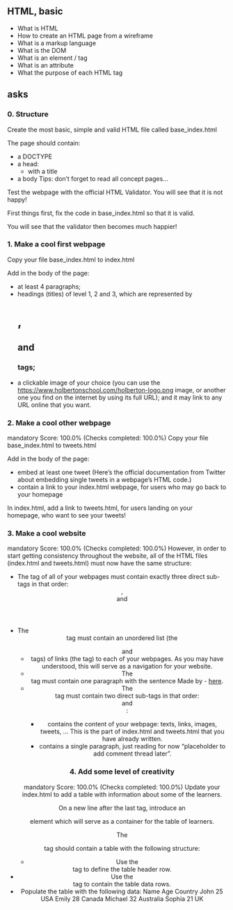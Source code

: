 ## HTML, basic

- What is HTML
- How to create an HTML page from a wireframe
- What is a markup language
- What is the DOM
- What is an element / tag
- What is an attribute
- What the purpose of each HTML tag

## asks

### 0. Structure

Create the most basic, simple and valid HTML file called base_index.html

The page should contain:

- a DOCTYPE
- a head:
  - with a title
- a body
  Tips: don’t forget to read all concept pages…

Test the webpage with the official <a ahref="https://intranet.alxswe.com/rltoken/CTbs2DHqgH8YAAE9uLRzrg">HTML Validator.</a> You will see that it is not happy!

First things first, fix the code in base_index.html so that it is valid.

You will see that the validator then becomes much happier!

### 1. Make a cool first webpage

Copy your file base_index.html to index.html

Add in the body of the page:

- at least 4 paragraphs;
- headings (titles) of level 1, 2 and 3, which are represented by <h1>, <h2> and <h3> tags;
- a clickable image of your choice (you can use the https://www.holbertonschool.com/holberton-logo.png image, or another one you find on the internet by using its full URL); and it may link to any URL online that you want.

### 2. Make a cool other webpage

mandatory
Score: 100.0% (Checks completed: 100.0%)
Copy your file base_index.html to tweets.html

Add in the body of the page:

- embed at least one tweet (Here’s the official documentation from Twitter about embedding single tweets in a webpage’s HTML code.)
- contain a link to your index.html webpage, for users who may go back to your homepage

In index.html, add a link to tweets.html, for users landing on your homepage, who want to see your tweets!

### 3. Make a cool website

mandatory
Score: 100.0% (Checks completed: 100.0%)
However, in order to start getting consistency throughout the website, all of the HTML files (index.html and tweets.html) must now have the same structure:

- The <body> tag of all of your webpages must contain exactly three direct sub-tags in that order: <header>, <main> and <footer>
- The <header> tag must contain an unordered list (the <ul> and <li> tags) of links (the <a> tag) to each of your webpages. As you may have understood, this will serve as a navigation for your website.
- The <footer> tag must contain one paragraph with the sentence Made by <YOUR NAME> - <a href="<ANY LINK>" target="_blank">here</a>.
- The <main> tag must contain two direct sub-tags in that order: <article> and <aside>:
  - <article> contains the content of your webpage: texts, links, images, tweets, … This is the part of index.html and tweets.html that you have already written.
  - <aside> contains a single paragraph, just reading for now “placeholder to add comment thread later”.

### 4. Add some level of creativity

mandatory
Score: 100.0% (Checks completed: 100.0%)
Update your index.html to add a table with information about some of the learners.

On a new line after the last </aside> tag, introduce an <article> element which will serve as a container for the table of learners.

The <article> tag should contain a table <table> with the following structure:

- Use the <thead> tag to define the table header row.
- Use the <tbody> tag to contain the table data rows.
- Populate the table with the following data:
Name Age Country
John 25 USA
Emily 28 Canada
Michael 32 Australia
Sophia 21 UK
